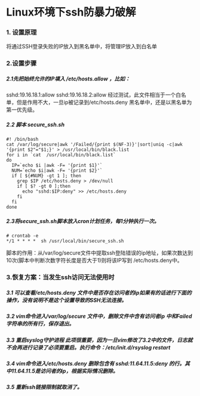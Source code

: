# Linux环境下ssh防暴力破解

### 1. 设置原理
将通过SSH登录失败的IP放入到黑名单中，将管理IP放入到白名单

### 2.设置步骤

##### 2.1先把始终允许的IP填入 /etc/hosts.allow ，比如：
sshd:19.16.18.1:allow
sshd:19.16.18.2:allow 
经过测试，此文件相当于一个白名单，但是作用不大，一旦ip被记录到/etc/hosts.deny 黑名单中，还是以黑名单为第一优先级。

##### 2.2 脚本 secure_ssh.sh
```bsh
#! /bin/bash
cat /var/log/secure|awk '/Failed/{print $(NF-3)}'|sort|uniq -c|awk '{print $2"="$1;}' > /usr/local/bin/black.list
for i in `cat  /usr/local/bin/black.list`
do
  IP=`echo $i |awk -F= '{print $1}'`
  NUM=`echo $i|awk -F= '{print $2}'`
  if [ ${#NUM} -gt 1 ]; then
    grep $IP /etc/hosts.deny > /dev/null
    if [ $? -gt 0 ];then
      echo "sshd:$IP:deny" >> /etc/hosts.deny
    fi
  fi
done
```
##### 2.3将secure_ssh.sh脚本放入cron计划任务，每1分钟执行一次。
```bsh
# crontab -e
*/1 * * * *  sh /usr/local/bin/secure_ssh.sh
```
脚本的作用：从/var/log/secure文件中提取ssh登陆错误的ip地址，如果次数达到10次(脚本中判断次数字符长度是否大于1)则将该IP写到 /etc/hosts.deny中。

### 3.恢复方案：当发生ssh访问无法使用时

##### 3.1 可以查看/etc/hosts.deny 文件中是否存在访问者的ip如果有的话进行下面的操作，没有说明不是这个设置导致的SSH无法连接。
##### 3.2  vim命令进入/var/log/secure 文件中，删除文件中含有访问者ip 中和Failed字符串的所有行，保存退出。
##### 3.3  重启syslog守护进程  此项很重要，因为一旦vim修改了3.2中的文件，日志就不会再进行记录了必须要重启。执行命令：/etc/init.d/rsyslog restart
##### 3.4  vim命令进入/etc/hosts.deny 删除包含有 sshd:11.64.11.5:deny 的行。其中11.64.11.5是访问者的ip，根据实际情况删除。

##### 3.5  重新ssh链接限制就取消了。